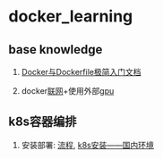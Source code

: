 # docker_learning
## base knowledge
1. [Docker与Dockerfile极简入门文档](https://blog.csdn.net/qq_33256688/article/details/80319673#t4)

2. docker[联网](https://blog.csdn.net/ithaibiantingsong/article/details/81386307?utm_medium=distribute.pc_relevant.none-task-blog-2~default~baidujs_baidulandingword~default-0.no_search_link&spm=1001.2101.3001.4242.1&utm_relevant_index=3)+使用外部[gpu](https://blog.csdn.net/weixin_35775446/article/details/113537369)

## k8s容器编排
1. 安装部署: [流程](https://zhuanlan.zhihu.com/p/97605697), [k8s安装——国内环境](https://zhuanlan.zhihu.com/p/46341911)
